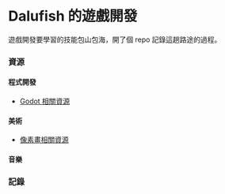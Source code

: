 # Dalufish 的遊戲開發

遊戲開發要學習的技能包山包海，開了個 repo 記錄這趟路途的過程。

### 資源

#### 程式開發

- [Godot 相關資源](https://github.com/Dalufishe/godot-resources)

#### 美術

- [像素畫相關資源](https://github.com/Dalufishe/pixel-art-resources)

#### 音樂

### 記錄
